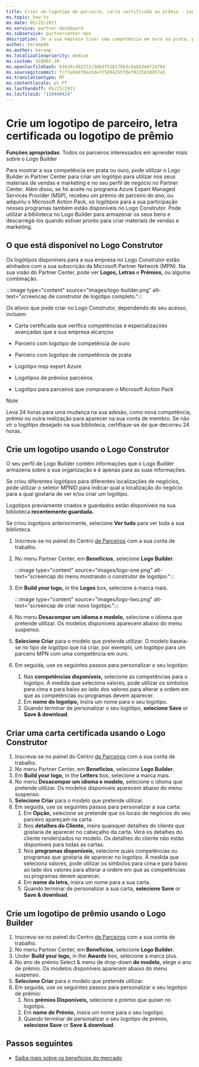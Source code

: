```yaml
---
title: Criar um logotipo de parceiro, carta certificada ou prêmio - Logo Construtor
ms.topic: how-to
ms.date: 05/25/2021
ms.service: partner-dashboard
ms.subservice: partnercenter-mpn
description: Se a sua empresa tiver uma competência em ouro ou prata, pode gerar um logótipo personalizado para a sua empresa, ou solicitar uma carta de verificação certificada personalizada utilizando a ferramenta Logo Builder no Partner Center.
author: keramp88
ms.author: keramp
ms.localizationpriority: medium
ms.custom: SEOMAY.20
ms.openlocfilehash: b3618cd02372c56b9f5381f8bdc8a6b3e6f24784
ms.sourcegitcommit: fcf7a0d4f8e43de775894255f0ef9225838957a5
ms.translationtype: MT
ms.contentlocale: pt-PT
ms.lasthandoff: 05/25/2021
ms.locfileid: "110440424"
---
```

# <a name="create-a-partner-logo-certified-letter-or-award-logo"></a>Crie um logotipo de parceiro, letra certificada ou logotipo de prêmio

**Funções apropriadas**: Todos os parceiros interessados em aprender mais sobre o Logo Builder

Para mostrar a sua competência em prata ou ouro, pode utilizar o Logo Builder in Partner Center para criar um logótipo para utilizar nos seus materiais de vendas e marketing e no seu perfil de negócio no Partner Center. Além disso, se foi aceite no programa Azure Expert Managed Services Provider (MSP), recebeu um prémio de parceiro do ano, ou adquiriu o Microsoft Action Pack, os logótipos para a sua participação nesses programas também estão disponíveis no Logo Construtor. Pode utilizar a biblioteca no Logo Builder para armazenar os seus bens e descarregá-los quando estiver pronto para criar materiais de vendas e marketing.

## <a name="what-is-available-in-logo-builder"></a>O que está disponível no Logo Construtor

Os logótipos disponíveis para a sua empresa no Logo Construtor estão alinhados com a sua subscrição da Microsoft Partner Network (MPN). Na sua visão do Partner Center, pode ver **Logos,** **Letras** e **Prémios,** ou alguma combinação.

:::image type="content" source="images/logo-builder.png" alt-text="screencap de construtor de logotipo completo.":::

Os ativos que pode criar no Logo Construtor, dependendo do seu acesso, incluem:

- Carta certificada que verifica competências e especializações avançadas que a sua empresa alcançou

- Parceiro com logotipo de competência de ouro

- Parceiro com logotipo de competência de prata

- Logotipo msp expert Azure

- Logotipos de prémios parceiros

- Logotipo para parceiros que compraram o Microsoft Action Pack

>[!NOTE]
>Leva 24 horas para uma mudança na sua adesão, como nova competência, prémio ou outra realização para aparecer na sua conta de membro. Se não vir o logótipo desejado na sua biblioteca, certifique-se de que decorreu 24 horas.

## <a name="create-a-logo-using-logo-builder"></a>Crie um logotipo usando o Logo Construtor

O seu perfil de Logo Builder contém informações que o Logo Builder armazena sobre a sua organização e é apenas para as suas informações.

Se criou diferentes logótipos para diferentes localizações de negócios, pode utilizar o seletor MPNID para indicar qual a localização do negócio para a qual gostaria de ver e/ou criar um logótipo.

Logotipos previamente criados e guardados estão disponíveis na sua biblioteca **recentemente guardada.**

Se criou logotipos anteriormente, selecione **Ver tudo** para ver toda a sua biblioteca.

1. Inscreva-se no painel do Centro [de Parceiros](https://partner.microsoft.com/dashboard) com a sua conta de trabalho.
1. No menu Partner Center, em **Benefícios**, selecione **Logo Builder**.

   :::image type="content" source="images/logo-one.png" alt-text="screencap do menu mostrando o construtor de logotipo.":::
1. Em **Build your logo,** in the **Logos** box, selecione a marca mais.

   :::image type="content" source="images/logo-two.png" alt-text="screencap de criar novo logotipo.":::
1. No menu **Desacompor um idioma e modelo,** selecione o idioma que pretende utilizar. Os modelos disponíveis aparecem abaixo do menu suspenso.
1. **Selecione Criar** para o modelo que pretende utilizar. O modelo baseia-se no tipo de logótipo que irá criar, por exemplo, um logótipo para um parceiro MPN com uma competência em ouro.
1. Em seguida, use os seguintes passos para personalizar o seu logotipo:
    1. Nas **competências disponíveis,** selecione as competências para o logotipo. À medida que seleciona valores, pode utilizar os símbolos para cima e para baixo ao lado dos valores para alterar a ordem em que as competências ou programas devem aparecer.
    1. Em **nome do logotipo,** insira um nome para o seu logotipo.
    1. Quando terminar de personalizar o seu logótipo, **selecione Save** or **Save & download**.

## <a name="create-a-certified-letter-using-logo-builder"></a>Criar uma carta certificada usando o Logo Construtor

1. Inscreva-se no painel do Centro [de Parceiros](https://partner.microsoft.com/dashboard) com a sua conta de trabalho.
1. No menu Partner Center, em **Benefícios**, selecione **Logo Builder**.
1. Em **Build your logo,** in the **Letters** box, selecione a marca mais.
1. No menu **Desacompor um idioma e modelo,** selecione o idioma que pretende utilizar. Os modelos disponíveis aparecem abaixo do menu suspenso.
1. **Selecione Criar** para o modelo que pretende utilizar.
1. Em seguida, use os seguintes passos para personalizar a sua carta:
    1. Em **Opção,** selecione se pretende que os locais de negócios do seu parceiro apareçam na carta.
    1. Nos **detalhes do Cliente,** insira quaisquer detalhes do cliente que gostaria de aparecer no cabeçalho da carta. Verá os detalhes do cliente renderizados no modelo. Os detalhes do cliente não estão disponíveis para todas as cartas.
    1. Nos **programas disponíveis,** selecione quais competências ou programas que gostaria de aparecer no logotipo. À medida que seleciona valores, pode utilizar os símbolos para cima e para baixo ao lado dos valores para alterar a ordem em que as competências ou programas devem aparecer.
    1. Em **nome da letra,** insira um nome para a sua carta.
    1. Quando terminar de personalizar a sua carta, **selecione Save** or **Save & download**.

## <a name="create-an-award-logo-using-logo-builder"></a>Crie um logotipo de prêmio usando o Logo Builder

1. Inscreva-se no painel do Centro [de Parceiros](https://partner.microsoft.com/dashboard) com a sua conta de trabalho.
1. No menu Partner Center, em **Benefícios**, selecione **Logo Builder**.
1. Under **Build your logo,** in the **Awards** box, selecione a marca plus.
1. No ano de prémio Select & menu de drop-down **de modelo,** elege o ano de prêmio. Os modelos disponíveis aparecem abaixo do menu suspenso.
1. **Selecione Criar** para o modelo que pretende utilizar.
1. Em seguida, use os seguintes passos para personalizar o seu logotipo de prêmio:
    1. Nos **prémios Disponíveis,** selecione o prémio que quiser no logotipo.
    1. Em **nome de Prémio,** insira um nome para o seu logotipo.
    1. Quando terminar de personalizar o seu logotipo de prémio, **selecione Save** or **Save & download**.

## <a name="next-steps"></a>Passos seguintes

- [Saiba mais sobre os benefícios do mercado](mpn-learn-about-go-to-market-benefits.md)
